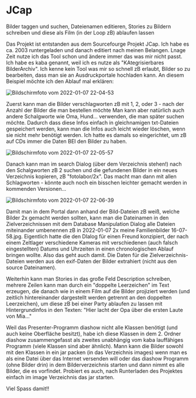 # JCap
Bilder taggen und suchen, Dateienamen editieren, Stories zu Bildern schreiben und diese als Film (in der Loop zB) ablaufen lassen


Das Projekt ist entstanden aus dem Sourcefourge Projekt JCap. Ich habe es ca. 2003 runtergeladen und danach editiert nach meinen Belangen. Lnage Zeit nutze ich das Tool schon und ändere immer das was mir nicht passt. Ich habe es kaba genannt, weil ich es nutze als "KAtegrisierbares BilderArchiv". Ich kenne kein Tool was mir so schnell zB erlaubt, Bilder so zu bearbeiten, dass man sie an Ausdruckportale hochladen kann. An diesem Beispiel möchte ich den Ablauf mal erklären:

![Bildschirmfoto vom 2022-01-07 22-04-53](https://user-images.githubusercontent.com/56628625/148612770-92f349b0-ce67-4343-ad86-91e1e5b0ec5a.png)

Zuerst kann man die Bilder verschlagworten zB mit 1, 2, oder 3 - nach der Anzahl der Bilder die man bestellen möchte
  Man kann aber natürlich auch andere Schalgworte wie Oma, Hund... verwenden, die man später suchen möchte. Dadurch dass diese Infos einfach in gleichnamigen txt-Dateien gespeichert werden, kann man die Infos auch leicht wieder löschen, wenn sie nicht mehr benötigt werden. Ich hatte es damals so eingerichtet, um zB auf CDs immer die Daten BEI den Bilder zu haben.
  
![Bildschirmfoto vom 2022-01-07 22-05-57](https://user-images.githubusercontent.com/56628625/148613088-15ddd0a7-30a0-4950-a18c-8439361a36c3.png)

Danach kann man im search Dialog (über dem Verzeichnis stehen!) nach den Schalgworten zB 2 suchen und die gefundenen Bilder in ein neues Verzeichnis kopieren, zB "fotolabor/2x". Das macht man dann mit allen Schlagworten - könnte auch noch ein bisschen leichter gemacht werden in kommenden Versionen...

![Bildschirmfoto vom 2022-01-07 22-06-39](https://user-images.githubusercontent.com/56628625/148613323-53e6d57a-1105-44ef-9600-177ae4844776.png)

Damit man in dem Portal dann anhand der Bild-Dateien zB weiß, welche Bilder 2x gemacht werden sollten, kann man die Dateinamen in den Zielverzeichnissen mit dem Database Manipulation Dialog alle Dateien miteinander umbenennen zB in 2022-01-07 2x meine Familienbilder 16-07-58.jpg.
Eigentlich hatte die den DIalog für einen Freund konzipiert, der nach einem Zeltlager verschiedene Kameras mit verschiedenen (auch falsch eingestellten) Datums und Uhrzeiten in einen chronologischen Ablauf bringen wollte. Also das geht auch damit.
Die Daten für die Zielverzeichnis-Dateien werden aus den exif-Daten der Bilder extrahiert (nicht aus den source Dateinamen).

Weiterhin kann man Stories in das große Feld Description schreiben, mehrere Zeilen kann man durch ein "doppelte Leerzeichen" im Text erzeugen, die danach wie in einem Film auf die Bilder projiziert werden (und zeitlich hintereinander dargestellt werden getrennt an den doppelten Leerzeichen), um diese zB bei einer Party ablaufen zu lassen mit Hintergrundinfos in den Texten: "Hier lacht der Opa über die ersten Laute von Mia..."

Weil das Presenter-Programm diashow nicht alle Klassen benötigt (und auch keine Oberfläche besitzt), habe ich diese Klassen in dem 2. Ordner diashow zusammengefasst als zweites unabhängig vom kaba lauffähiges Programm (viele Klassen sind aber ähnlich). Mann kann die Bilder sowohl mit den Klassen in ein jar packen (in das Verzeichnis images) wenn man es als eine Datei über das Internet versenden will oder das diashow Programm (ohne Bilder drin) in dem Bilderverzeichnis starten und dann nimmt es alle Bilder, die es vorfindet. Probiert es auch, nach Runterladen des Projektes einfach im image Verzeichnis das jar starten.

Viel Spass damit!!
